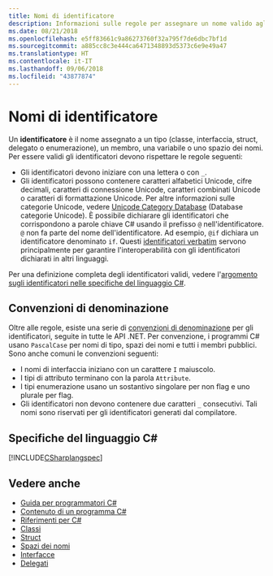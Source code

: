 ```yaml
---
title: Nomi di identificatore
description: Informazioni sulle regole per assegnare un nome valido agli identificatori nel linguaggio di programmazione C#.
ms.date: 08/21/2018
ms.openlocfilehash: e5ff83661c9a86273760f32a795f7de6dbc7bf1d
ms.sourcegitcommit: a885cc8c3e444ca6471348893d5373c6e9e49a47
ms.translationtype: HT
ms.contentlocale: it-IT
ms.lasthandoff: 09/06/2018
ms.locfileid: "43877874"
---
```

# <a name="identifier-names"></a>Nomi di identificatore

Un **identificatore** è il nome assegnato a un tipo (classe, interfaccia, struct, delegato o enumerazione), un membro, una variabile o uno spazio dei nomi. Per essere validi gli identificatori devono rispettare le regole seguenti:

- Gli identificatori devono iniziare con una lettera o con `_`.
- Gli identificatori possono contenere caratteri alfabetici Unicode, cifre decimali, caratteri di connessione Unicode, caratteri combinati Unicode o caratteri di formattazione Unicode. Per altre informazioni sulle categorie Unicode, vedere [Unicode Category Database](https://www.unicode.org/reports/tr44/) (Database categorie Unicode).
È possibile dichiarare gli identificatori che corrispondono a parole chiave C# usando il prefisso `@` nell'identificatore. `@` non fa parte del nome dell'identificatore. Ad esempio, `@if` dichiara un identificatore denominato `if`. Questi [identificatori verbatim](../../language-reference/tokens/verbatim.md) servono principalmente per garantire l'interoperabilità con gli identificatori dichiarati in altri linguaggi.

Per una definizione completa degli identificatori validi, vedere l'[argomento sugli identificatori nelle specifiche del linguaggio C#](../../../../_csharplang/spec/lexical-structure.md#identifiers).

## <a name="naming-conventions"></a>Convenzioni di denominazione

Oltre alle regole, esiste una serie di [convenzioni di denominazione](../../../standard/design-guidelines/naming-guidelines.md) per gli identificatori, seguite in tutte le API .NET. Per convenzione, i programmi C# usano `PascalCase` per nomi di tipo, spazi dei nomi e tutti i membri pubblici. Sono anche comuni le convenzioni seguenti:

- I nomi di interfaccia iniziano con un carattere `I` maiuscolo.
- I tipi di attributo terminano con la parola `Attribute`.
- I tipi enumerazione usano un sostantivo singolare per non flag e uno plurale per flag.
- Gli identificatori non devono contenere due caratteri `_` consecutivi. Tali nomi sono riservati per gli identificatori generati dal compilatore.

## <a name="c-language-specification"></a>Specifiche del linguaggio C#

[!INCLUDE[CSharplangspec](~/includes/csharplangspec-md.md)]  
  
## <a name="see-also"></a>Vedere anche

- [Guida per programmatori C#](../index.md)
- [Contenuto di un programma C#](../inside-a-program/index.md)
- [Riferimenti per C#](../../language-reference/index.md)
- [Classi](../classes-and-structs/classes.md)
- [Struct](../classes-and-structs/structs.md)
- [Spazi dei nomi](../namespaces/index.md)
- [Interfacce](../interfaces/index.md)
- [Delegati](../delegates/index.md)
